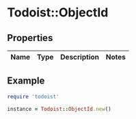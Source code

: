 # Todoist::ObjectId

## Properties

| Name | Type | Description | Notes |
| ---- | ---- | ----------- | ----- |

## Example

```ruby
require 'todoist'

instance = Todoist::ObjectId.new()
```


